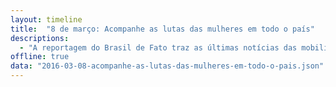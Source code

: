 ```yaml
---
layout: timeline
title:  "8 de março: Acompanhe as lutas das mulheres em todo o país"
descriptions:
  - "A reportagem do Brasil de Fato traz as últimas notícias das mobilizações que ocorrem nesta terça-feira (8) em diversas cidades brasileiras para marcar o Dia Internacional da Mulher. Movimentos populares do campo e da cidade convocaram manifestações pela vida e soberania das mulheres, e por direitos sociais e econômicos. Também denunciam formas de exploração das mulheres e empresas como a Vale e a Samarco pelos impactos que provocam em toda a sociedade e meio ambiente."
offline: true
data: "2016-03-08-acompanhe-as-lutas-das-mulheres-em-todo-o-pais.json"
---
```

